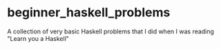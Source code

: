 # beginner_haskell_problems
A collection of very basic Haskell problems that I did when I was reading "Learn you a Haskell"
